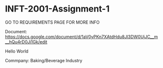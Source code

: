 # INFT-2001-Assignment-1

GO TO REQUIREMENTS PAGE FOR MORE INFO

Document: https://docs.google.com/document/d/1aV0yPKn7XAtdHdu8Jl3DW0UjJC__m__hQu4rD0Ji1Gk/edit

Hello World


Commpany: Baking/Beverage Industry